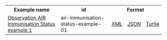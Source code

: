 <table class="list" width="100%">            
   <tr>
     <th>Example name</th>
     <th>id</th>
     <th colspan="3">Format</th>
   </tr>
   <tr>
      <td><a href="Observation-observation-air-immunisation-status-example-01.html">Observation AIR Immunisation Status example 1</a></td>
      <td>air-immunisation-status-example-01</td>
      <td><a href="Observation-observation-air-immunisation-status-example-01.xml.html">XML</a></td>
      <td><a href="Observation-observation-air-immunisation-status-example-01.json.html">JSON</a></td>
      <td><a href="Observation-observation-air-immunisation-status-example-01.ttl.html">Turtle</a></td>
   </tr> 
</table>